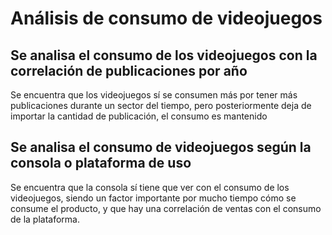 # Análisis de consumo de videojuegos

## Se analisa el consumo de los videojuegos con la correlación de publicaciones por año

Se encuentra que los videojuegos sí se consumen más por tener más publicaciones durante un sector del tiempo, pero posteriormente deja de importar la cantidad de publicación, el consumo es mantenido

## Se analisa el consumo de videojuegos según la consola o plataforma de uso

Se encuentra que la consola sí tiene que ver con el consumo de los videojuegos, siendo un factor importante por mucho tiempo cómo se consume el producto, y que hay una correlación de ventas con el consumo de la plataforma.
